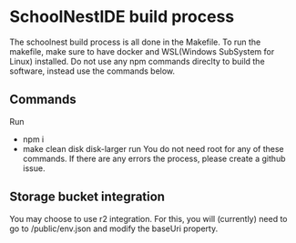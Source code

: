 # SchoolNestIDE build process
The schoolnest build process is all done in the Makefile. To run the makefile, make sure to have docker and WSL(Windows SubSystem for Linux) installed. Do not use any npm commands direclty to build the software, instead use the commands below.

## Commands
Run
- npm i
- make clean disk disk-larger run
You do not need root for any of these commands. If there are any errors the process, please create a github issue.

## Storage bucket integration
You may choose to use r2 integration. For this, you will (currently) need to go to /public/env.json and modify the baseUri property. 